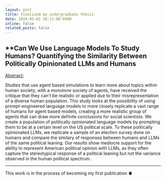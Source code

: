```yaml
---
layout: post
title: Finalized my undergraduate thesis
date: 2024-05-02 16:11:00-0400
inline: false
related_posts: false
---
```

**Can We Use Language Models To Study Humans? Quantifying the Similarity Between Politically Opinionated LLMs and Humans
---

<ins>Abstract:</ins>

Studies that use agent based simulations to learn more about topics within human society, with a monotone society of agents, have received the critique that they can't be realistic or applied due to their misrepresentation of a diverse human population. This study looks at the possibility of using prompt-engineered language models to more closely replicate a vast range of humans for agent based models, creating a more realistic group of agents that can draw more definite conclusions for social scientists. We create a population of politically opinionated language models by prompting them to be at a certain level on the US political scale. To these politically opinionated LLMs, we replicate a sample of an election survey done on humans and compare the similary of responses between humans and LLMs of the same political leaning. Our results show mediocre support for the ability to represent American political opinion with LLMs, as they often capture the stereotypical response of a political leaning but not the variance observed in the human political spectrum.

---
This work is in the process of becoming my first publication 🫀
